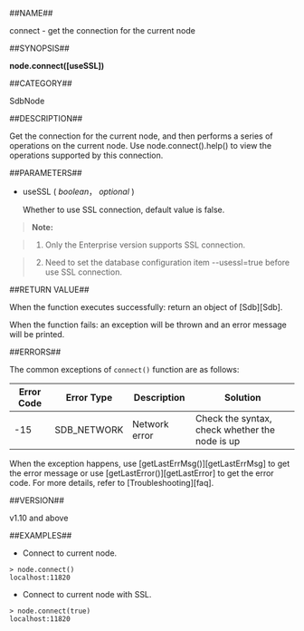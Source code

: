 ##NAME##

connect - get the connection for the current node

##SYNOPSIS##

**node.connect([useSSL])**

##CATEGORY##

SdbNode

##DESCRIPTION##

Get the connection for the current node, and then performs a series of operations on the current node.
Use node.connect().help() to view the operations supported by this connection.

##PARAMETERS##

* useSSL ( *boolean*， *optional* )

  Whether to use SSL connection, default value is false.

> **Note:**

> 1. Only the Enterprise version supports SSL connection.

> 2. Need to set the database configuration item --usessl=true before use SSL connection.

##RETURN VALUE##

When the function executes successfully: return an object of [Sdb][Sdb].

When the function fails: an exception will be thrown and an error message will be printed.

##ERRORS##

The common exceptions of `connect()` function are as follows:

| Error Code | Error Type | Description | Solution |
|------|--------|--------------|--------|
|-15   | SDB_NETWORK |  Network error |  Check the syntax, check whether the node is up |

When the exception happens, use [getLastErrMsg()][getLastErrMsg] to get the error message or use [getLastError()][getLastError] to get the error code. For more details, refer to [Troubleshooting][faq].

##VERSION##

v1.10 and above

##EXAMPLES##

* Connect to current node.

```lang-javascript
> node.connect()
localhost:11820
```

* Connect to current node with SSL.

```lang-javascript
> node.connect(true)
localhost:11820
```

[^_^]:
     links
[Sdb]:manual/Manual/Sequoiadb_Command/Sdb/Sdb.md
[getLastError]:manual/Manual/Sequoiadb_Command/Global/getLastError.md
[getLastErrMsg]:manual/Manual/Sequoiadb_Command/Global/getLastErrMsg.md
[faq]:manual/FAQ/faq_sdb.md
